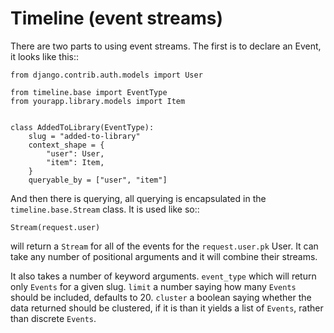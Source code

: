Timeline (event streams)
========================

There are two parts to using event streams.  The first is to declare an Event,
it looks like this::

    from django.contrib.auth.models import User

    from timeline.base import EventType
    from yourapp.library.models import Item


    class AddedToLibrary(EventType):
        slug = "added-to-library"
        context_shape = {
            "user": User,
            "item": Item,
        }
        queryable_by = ["user", "item"]

And then there is querying, all querying is encapsulated in the
``timeline.base.Stream`` class.  It is used like so::

    Stream(request.user)

will return a ``Stream`` for all of the events for the ``request.user.pk`` User.
It can take any number of positional arguments and it will combine their streams.

It also takes a number of keyword arguments.  ``event_type`` which will return
only ``Events`` for a given slug.  ``limit`` a number saying how many
``Events`` should be included, defaults to 20.  ``cluster`` a boolean saying
whether the data returned should be clustered, if it is than it yields a list
of ``Events``, rather than discrete ``Events``.
